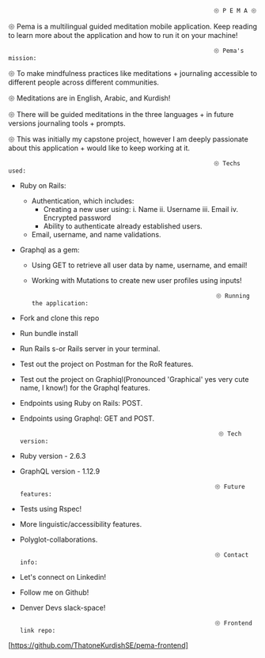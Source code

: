                                                               𑁍 P E M A 𑁍

𑁍 Pema is a multilingual guided meditation mobile application. Keep reading to learn more about the application and how to run it on your machine!

                                                              𑁍 Pema's mission:

   𑁍 To make mindfulness practices like meditations + journaling accessible to different
    people across different communities.

   𑁍 Meditations are in English, Arabic, and Kurdish!

   𑁍 There will be guided meditations in the three languages + in future versions journaling tools + prompts.

   𑁍 This was initially my capstone project, however I am deeply passionate about this application + would like to keep working at it.

                                                              𑁍 Techs used:

- Ruby on Rails:
    - Authentication, which includes:
        - Creating a new user using:
            i. Name
            ii. Username
            iii. Email
            iv. Encrypted password
        - Ability to  authenticate already established users.
    - Email, username, and name validations.
- Graphql as a gem:
    - Using GET to retrieve all user data by name, username, and email!
    - Working with Mutations to create new user profiles using inputs!


                                                              𑁍 Running the application:

- Fork and clone this repo
- Run bundle install
- Run Rails s-or Rails server in your terminal.
- Test out the project on Postman for the RoR features.
- Test out the project on Graphiql(Pronounced 'Graphical' yes very cute name, I know!) for the Graphql features.
- Endpoints using Ruby on Rails: POST.
- Endpoints using Graphql: GET and POST.


                                                              𑁍 Tech version:
 
 - Ruby version - 2.6.3
 - GraphQL version - 1.12.9 

                                                              𑁍 Future features: 
 
 - Tests using Rspec!
 - More linguistic/accessibility features.
 - Polyglot-collaborations.

                                                              𑁍 Contact info:
 
 - Let's connect on Linkedin!
 - Follow me on Github!
 - Denver Devs slack-space!
 

                                                              𑁍 Frontend link repo:
[https://github.com/ThatoneKurdishSE/pema-frontend]
